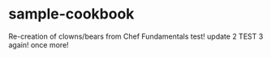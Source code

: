 # sample-cookbook

Re-creation of clowns/bears from Chef Fundamentals
test!
update 2
TEST 3
again!
once more!
